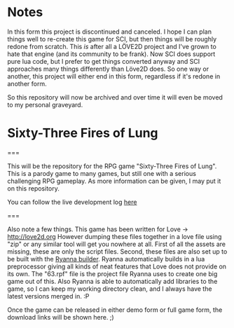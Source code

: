 # Notes

In this form this project is discontinued and canceled.
I hope I can plan things well to re-create this game for SCI, but then things will be roughly redone from scratch. This *is* after all a LÖVE2D project and I've grown to hate that engine (and its community to be frank). Now SCI does support pure lua code, but I prefer to get things converted anyway and SCI approaches many things differently than Löve2D does. So one way or another, this project will either end in this form, regardless if it's redone in another form.

So this repository will now be archived and over time it will even be moved to my personal graveyard.


# Sixty-Three Fires of Lung


===

This will be the repository for the RPG game "Sixty-Three Fires of Lung". 
This is a parody game to many games, but still one with a serious challenging RPG gameplay.
As more information can be given, I may put it on this repository.

You can follow the live development log [here](http://tricky.gamejolt.io/63fires)

===

Also note a few things. This game has been written for Love -> http://love2d.org
However dumping these files together in a love file using "zip" or any similar tool will get you nowhere at all. 
First of all the assets are missing, these are only the script files.
Second, these files are also set up to be built with the [Ryanna builder](https://github.com/TrickyGameTools/Ryanna). Ryanna automatically builds in a lua preprocessor giving all kinds of neat features that Love does not provide on its own. The "63.rpf" file is the project file Ryanna uses to create one big game out of this. Also Ryanna is able to automatically add libraries to the game, so I can keep my working directory clean, and I always have the latest versions merged in. :P

Once the game can be released in either demo form or full game form, the download links will be shown here. ;)

